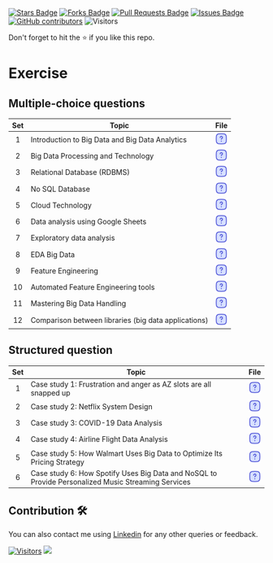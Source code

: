 <a href="https://github.com/drshahizan/BDM/stargazers"><img src="https://img.shields.io/github/stars/drshahizan/BDM" alt="Stars Badge"/></a>
<a href="https://github.com/drshahizan/BDM/network/members"><img src="https://img.shields.io/github/forks/drshahizan/BDM" alt="Forks Badge"/></a>
<a href="https://github.com/drshahizan/BDM/pulls"><img src="https://img.shields.io/github/issues-pr/drshahizan/BDM" alt="Pull Requests Badge"/></a>
<a href="https://github.com/drshahizan/BDM"><img src="https://img.shields.io/github/issues/drshahizan/BDM" alt="Issues Badge"/></a>
<a href="https://github.com/drshahizan/BDM/graphs/contributors"><img alt="GitHub contributors" src="https://img.shields.io/github/contributors/drshahizan/BDM?color=2b9348"></a>
![Visitors](https://api.visitorbadge.io/api/visitors?path=https%3A%2F%2Fgithub.com%2Fdrshahizan%2BDM&labelColor=%23d9e3f0&countColor=%23697689&style=flat)

Don't forget to hit the :star: if you like this repo.

# Exercise

## Multiple-choice questions
| Set | Topic  | File | 
| :-----: |  ------ | :-----: | 
| 1 | Introduction to Big Data and Big Data Analytics  | <a href="./mcq/mcq1.md" ><img src="../images/question.svg" width="24px" height="24px" ></a> | <a href="" ><img src="../images/answer.png" width="24px" height="24px" ></a> |
| 2 | Big Data Processing and Technology  | <a href="./mcq/mcq2.md" ><img src="../images/question.svg" width="24px" height="24px" ></a> | <a href="" ><img src="../images/answer.png" width="24px" height="24px" ></a> |
| 3 | Relational Database (RDBMS)  | <a href="./mcq/mcq3.md" ><img src="../images/question.svg" width="24px" height="24px" ></a> | <a href="" ><img src="../images/answer.png" width="24px" height="24px" ></a> |
| 4 | No SQL Database  | <a href="./mcq/mcq4.md" ><img src="../images/question.svg" width="24px" height="24px" ></a> | <a href="" ><img src="../images/answer.png" width="24px" height="24px" ></a> |
| 5 | Cloud Technology  | <a href="./mcq/mcq5.md" ><img src="../images/question.svg" width="24px" height="24px" ></a> | <a href="" ><img src="../images/answer.png" width="24px" height="24px" ></a> |
| 6 | Data analysis using Google Sheets	  | <a href="./mcq/mcq6.md" ><img src="../images/question.svg" width="24px" height="24px" ></a> | <a href="" ><img src="../images/answer.png" width="24px" height="24px" ></a> |
| 7 | Exploratory data analysis	  | <a href="./mcq/mcq7.md" ><img src="../images/question.svg" width="24px" height="24px" ></a> | <a href="" ><img src="../images/answer.png" width="24px" height="24px" ></a> |
| 8 | EDA Big Data	  | <a href="./mcq/mcq8.md" ><img src="../images/question.svg" width="24px" height="24px" ></a> | <a href="" ><img src="../images/answer.png" width="24px" height="24px" ></a> |
| 9 | Feature Engineering	  | <a href="./mcq/mcq9.md" ><img src="../images/question.svg" width="24px" height="24px" ></a> | <a href="" ><img src="../images/answer.png" width="24px" height="24px" ></a> |
| 10 | Automated Feature Engineering tools | <a href="./mcq/mcq10.md" ><img src="../images/question.svg" width="24px" height="24px" ></a> | <a href="" ><img src="../images/answer.png" width="24px" height="24px" ></a> |
| 11 | Mastering Big Data Handling | <a href="./mcq/mcq11.md" ><img src="../images/question.svg" width="24px" height="24px" ></a> | <a href="" ><img src="../images/answer.png" width="24px" height="24px" ></a> |
| 12 | Comparison between libraries (big data applications) | <a href="./mcq/mcq12.md" ><img src="../images/question.svg" width="24px" height="24px" ></a> | <a href="" ><img src="../images/answer.png" width="24px" height="24px" ></a> |

## Structured question
| Set | Topic   |File | 
| :-----: |  ------  | :-----: | 
| 1 | Case study 1: Frustration and anger as AZ slots are all snapped up  | <a href="./case/cs1.md" ><img src="../images/question.svg" width="24px" height="24px" ></a>  |
| 2 | Case study 2: Netflix System Design  | <a href="./case/cs2.md" ><img src="../images/question.svg" width="24px" height="24px" ></a>  |
| 3 | Case study 3: COVID-19 Data Analysis  | <a href="./case/cs3.md" ><img src="../images/question.svg" width="24px" height="24px" ></a>  |
| 4 | Case study 4: Airline Flight Data Analysis  | <a href="./case/cs3.md" ><img src="../images/question.svg" width="24px" height="24px" ></a>  |
| 5 | Case study 5: How Walmart Uses Big Data to Optimize Its Pricing Strategy  | <a href="./case/cs5.md" ><img src="../images/question.svg" width="24px" height="24px" ></a>  |
| 6 | Case study 6: How Spotify Uses Big Data and NoSQL to Provide Personalized Music Streaming Services | <a href="./case/cs6.md" ><img src="../images/question.svg" width="24px" height="24px" ></a>  |

## Contribution 🛠️

You can also contact me using [Linkedin](https://www.linkedin.com/in/drshahizan/) for any other queries or feedback.

[![Visitors](https://api.visitorbadge.io/api/visitors?path=https%3A%2F%2Fgithub.com%2Fdrshahizan&labelColor=%23697689&countColor=%23555555&style=plastic)](https://visitorbadge.io/status?path=https%3A%2F%2Fgithub.com%2Fdrshahizan)
![](https://hit.yhype.me/github/profile?user_id=81284918)
